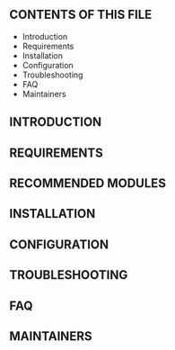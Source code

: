 CONTENTS OF THIS FILE
---------------------

 * Introduction
 * Requirements
 * Installation
 * Configuration
 * Troubleshooting
 * FAQ
 * Maintainers

INTRODUCTION
------------

REQUIREMENTS
------------

RECOMMENDED MODULES
-------------------

INSTALLATION
------------

CONFIGURATION
-------------

TROUBLESHOOTING
---------------

FAQ
---

MAINTAINERS
-----------
